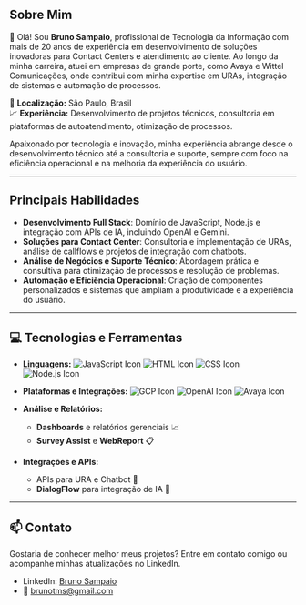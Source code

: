 ## Sobre Mim

👋 Olá! Sou **Bruno Sampaio**, profissional de Tecnologia da Informação com mais de 20 anos de experiência em desenvolvimento de soluções inovadoras para Contact Centers e atendimento ao cliente. Ao longo da minha carreira, atuei em empresas de grande porte, como Avaya e Wittel Comunicações, onde contribui com minha expertise em URAs, integração de sistemas e automação de processos.

🌆 **Localização:** São Paulo, Brasil  
📈 **Experiência:** Desenvolvimento de projetos técnicos, consultoria em plataformas de autoatendimento, otimização de processos.

Apaixonado por tecnologia e inovação, minha experiência abrange desde o desenvolvimento técnico até a consultoria e suporte, sempre com foco na eficiência operacional e na melhoria da experiência do usuário. 

---

## Principais Habilidades

- **Desenvolvimento Full Stack**: Domínio de JavaScript, Node.js e integração com APIs de IA, incluindo OpenAI e Gemini.
- **Soluções para Contact Center**: Consultoria e implementação de URAs, análise de callflows e projetos de integração com chatbots.
- **Análise de Negócios e Suporte Técnico**: Abordagem prática e consultiva para otimização de processos e resolução de problemas.
- **Automação e Eficiência Operacional**: Criação de componentes personalizados e sistemas que ampliam a produtividade e a experiência do usuário.

---

## 💻 Tecnologias e Ferramentas

- **Linguagens:**
  ![JavaScript Icon](https://img.shields.io/badge/JavaScript-323330?style=for-the-badge&logo=javascript&logoColor=F7DF1E)
  ![HTML Icon](https://img.shields.io/badge/HTML5-E34F26?style=for-the-badge&logo=html5&logoColor=white)
  ![CSS Icon](https://img.shields.io/badge/CSS3-1572B6?style=for-the-badge&logo=css3&logoColor=white)
  ![Node.js Icon](https://img.shields.io/badge/Node.js-339933?style=for-the-badge&logo=nodedotjs&logoColor=white)

- **Plataformas e Integrações:**
  ![GCP Icon](https://img.shields.io/badge/Google_Cloud-4285F4?style=for-the-badge&logo=google-cloud&logoColor=white)
  ![OpenAI Icon](https://img.shields.io/badge/OpenAI-412991?style=for-the-badge&logo=openai&logoColor=white)
  ![Avaya Icon](https://img.shields.io/badge/Avaya-FF0000?style=for-the-badge&logo=avaya&logoColor=white)

- **Análise e Relatórios:**
  - **Dashboards** e relatórios gerenciais 📈
  - **Survey Assist** e **WebReport** 📋

- **Integrações e APIs:**
  - APIs para URA e Chatbot 🔗
  - **DialogFlow** para integração de IA 🤖

---

## 📫 Contato

Gostaria de conhecer melhor meus projetos? Entre em contato comigo ou acompanhe minhas atualizações no LinkedIn.

- LinkedIn: [Bruno Sampaio](https://www.linkedin.com/in/brunosampaioconsultorura/)
- 📧 [brunotms@gmail.com](mailto:brunotms@gmail.com)
